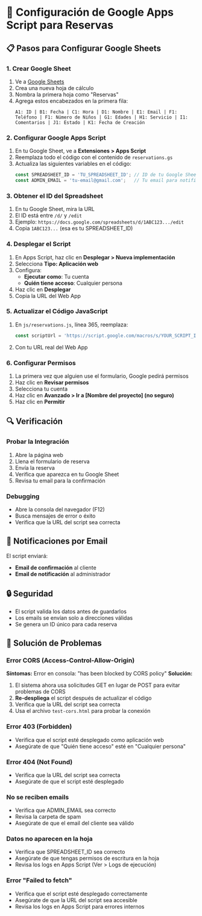 # 🔧 Configuración de Google Apps Script para Reservas

## 📋 Pasos para Configurar Google Sheets

### 1. Crear Google Sheet
1. Ve a [Google Sheets](https://sheets.google.com)
2. Crea una nueva hoja de cálculo
3. Nombra la primera hoja como "Reservas"
4. Agrega estos encabezados en la primera fila:
   ```
   A1: ID | B1: Fecha | C1: Hora | D1: Nombre | E1: Email | F1: Teléfono | F1: Número de Niños | G1: Edades | H1: Servicio | I1: Comentarios | J1: Estado | K1: Fecha de Creación
   ```

### 2. Configurar Google Apps Script
1. En tu Google Sheet, ve a **Extensiones > Apps Script**
2. Reemplaza todo el código con el contenido de `reservations.gs`
3. Actualiza las siguientes variables en el código:
   ```javascript
   const SPREADSHEET_ID = 'TU_SPREADSHEET_ID'; // ID de tu Google Sheet
   const ADMIN_EMAIL = 'tu-email@gmail.com';   // Tu email para notificaciones
   ```

### 3. Obtener el ID del Spreadsheet
1. En tu Google Sheet, mira la URL
2. El ID está entre `/d/` y `/edit`
3. Ejemplo: `https://docs.google.com/spreadsheets/d/1ABC123.../edit`
4. Copia `1ABC123...` (esa es tu SPREADSHEET_ID)

### 4. Desplegar el Script
1. En Apps Script, haz clic en **Desplegar > Nueva implementación**
2. Selecciona **Tipo: Aplicación web**
3. Configura:
   - **Ejecutar como**: Tu cuenta
   - **Quién tiene acceso**: Cualquier persona
4. Haz clic en **Desplegar**
5. Copia la URL del Web App

### 5. Actualizar el Código JavaScript
1. En `js/reservations.js`, línea 365, reemplaza:
   ```javascript
   const scriptUrl = 'https://script.google.com/macros/s/YOUR_SCRIPT_ID/exec';
   ```
2. Con tu URL real del Web App

### 6. Configurar Permisos
1. La primera vez que alguien use el formulario, Google pedirá permisos
2. Haz clic en **Revisar permisos**
3. Selecciona tu cuenta
4. Haz clic en **Avanzado > Ir a [Nombre del proyecto] (no seguro)**
5. Haz clic en **Permitir**

## 🔍 Verificación

### Probar la Integración
1. Abre la página web
2. Llena el formulario de reserva
3. Envía la reserva
4. Verifica que aparezca en tu Google Sheet
5. Revisa tu email para la confirmación

### Debugging
- Abre la consola del navegador (F12)
- Busca mensajes de error o éxito
- Verifica que la URL del script sea correcta

## 📧 Notificaciones por Email

El script enviará:
- **Email de confirmación** al cliente
- **Email de notificación** al administrador

## 🔒 Seguridad

- El script valida los datos antes de guardarlos
- Los emails se envían solo a direcciones válidas
- Se genera un ID único para cada reserva

## 🚨 Solución de Problemas

### Error CORS (Access-Control-Allow-Origin)
**Síntomas:** Error en consola: "has been blocked by CORS policy"
**Solución:**
1. El sistema ahora usa solicitudes GET en lugar de POST para evitar problemas de CORS
2. **Re-despliega** el script después de actualizar el código
3. Verifica que la URL del script sea correcta
4. Usa el archivo `test-cors.html` para probar la conexión

### Error 403 (Forbidden)
- Verifica que el script esté desplegado como aplicación web
- Asegúrate de que "Quién tiene acceso" esté en "Cualquier persona"

### Error 404 (Not Found)
- Verifica que la URL del script sea correcta
- Asegúrate de que el script esté desplegado

### No se reciben emails
- Verifica que ADMIN_EMAIL sea correcto
- Revisa la carpeta de spam
- Asegúrate de que el email del cliente sea válido

### Datos no aparecen en la hoja
- Verifica que SPREADSHEET_ID sea correcto
- Asegúrate de que tengas permisos de escritura en la hoja
- Revisa los logs en Apps Script (Ver > Logs de ejecución)

### Error "Failed to fetch"
- Verifica que el script esté desplegado correctamente
- Asegúrate de que la URL del script sea accesible
- Revisa los logs en Apps Script para errores internos

